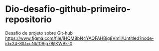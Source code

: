 # Dio-desafio-github-primeiro-repositorio
Desafio de projeto sobre Git-hub
https://www.figma.com/file/jHQM8bN4YAQFAHBig8VmIi/Untitled?node-id=24-8&t=uNkf08ig78jlKWBk-0
